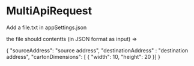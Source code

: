 # MultiApiRequest

Add a file.txt in appSettings.json


the file should contentts (in JSON format as input) =>


{
	"sourceAddress": "source address",
	"destinationAddress" : "destination address",
	"cartonDimensions": [
		{
			"width": 10,
			"height": 20
		}]
}
